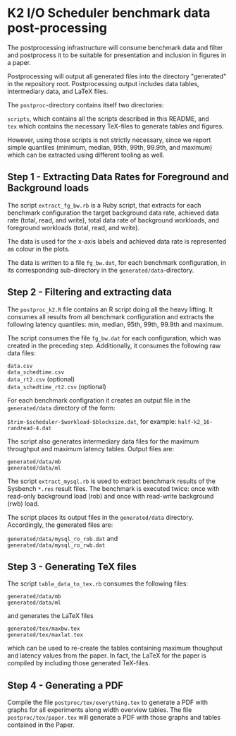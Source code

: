 # K2 I/O Scheduler benchmark data post-processing

The postprocessing infrastructure will consume benchmark data and filter and
postprocess it to be suitable for presentation and inclusion in figures in a
paper.

Postprocessing will output all generated files into the directory "generated"
in the repository root. Postprocessing output includes data tables,
intermediary data, and LaTeX files.

The ```postproc```-directory contains itself two directories:

```scripts```, which contains all the scripts described in this README, and  
```tex``` which contains the necessary TeX-files to generate tables and figures.

However, using those scripts is not strictly necessary, since we report simple
quantiles (minimum, median, 95th, 99th, 99.9th, and maximum) which can be
extracted using different tooling as well.

## Step 1 - Extracting Data Rates for Foreground and Background loads

The script ```extract_fg_bw.rb``` is a Ruby script, that extracts for each
benchmark configuration the target background data rate, achieved data rate
(total, read, and write), total data rate of background workloads, and
foreground workloads (total, read, and write).

The data is used for the x-axis labels and achieved data rate is represented as
colour in the plots.

The data is written to a file ```fg_bw.dat```, for each benchmark
configuration, in its corresponding sub-directory in the
```generated/data```-directory.

## Step 2 - Filtering and extracting data

The ```postproc_k2.R``` file contains an R script doing all the heavy lifting.
It consumes all results from all benchmark configuration and extracts the
following latency quantiles: min, median, 95th, 99th, 99.9th and maximum.

The script consumes the file ```fg_bw.dat``` for each configuration, which was
created in the preceding step. Additionally, it consumes the following raw data
files:

```data.csv```  
```data_schedtime.csv```   
```data_rt2.csv``` (optional)  
```data_schedtime_rt2.csv``` (optional)  

For each benchmark configration it creates an output file in the
```generated/data``` directory of the form:

```$trim-$scheduler-$workload-$blocksize.dat```, for example:
```half-k2_16-randread-4.dat```

The script also generates intermediary data files for the maximum throughput
and maximum latency tables. Output files are:

```generated/data/mb```  
```generated/data/ml```

The script ```extract_mysql.rb``` is used to extract benchmark results of the
Sysbench ```*.res``` result files. The benchmark is executed twice: once with
read-only background load (rob) and once with read-write background (rwb) load.

The script places its output files in the ```generated/data``` directory.
Accordingly, the generated files are:

```generated/data/mysql_ro_rob.dat``` and  
```generated/data/mysql_ro_rwb.dat```

## Step 3 - Generating TeX files

The script ```table_data_to_tex.rb``` consumes the following files:

```generated/data/mb```  
```generated/data/ml```

and generates the LaTeX files

```generated/tex/maxbw.tex```  
```generated/tex/maxlat.tex```

which can be used to re-create the tables containing maximum thoughput and
latency values from the paper. In fact, the LaTeX for the paper is compiled by
including those generated TeX-files.

## Step 4 - Generating a PDF

Compile the file ```postproc/tex/everything.tex``` to generate a PDF with
graphs for all experiments along width overview tables. The file
```postproc/tex/paper.tex``` will generate a PDF with those graphs and tables
contained in the Paper.
